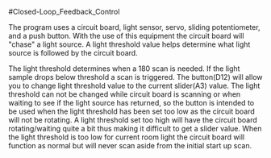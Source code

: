 #Closed-Loop_Feedback_Control

The program uses a circuit board, light sensor, servo, sliding potentiometer,
and a push button. With the use of this equipment the circuit board will "chase" a light source.
A light threshold value helps determine what light source is followed by the circuit board.

The light threshold determines when a 180 scan is needed. If the light sample drops below threshold 
a scan is triggered. The button(D12) will allow you to change light threshold value to the current 
slider(A3) value. The light threshold can not be changed while circuit board is scanning or when waiting 
to see if the light source has returned, so the button is intended to be used when the light threshold 
has been set too low as the circuit board will not be rotating. A light threshold set too high will have the 
circuit board rotating/waiting quite a bit thus making it difficult to get a slider value. When the light 
threshold is too low for current room light the circuit board will function as normal but will never scan 
aside from the initial start up scan.
